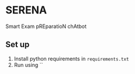 # SERENA
Smart Exam pREparatioN chAtbot

## Set up
1. Install python requirements in `requirements.txt`
2. Run using ``
